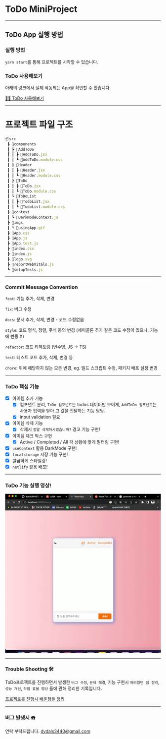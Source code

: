 # ToDo MiniProject

---

## ToDo App 실행 방법

### 실행 방법

`yarn start`를 통해 프로젝트를 시작할 수 있습니다.

### ToDo 사용해보기

아래의 링크에서 실제 작동되는 App을 확인할 수 있습니다.

[🏃‍♂️ ToDo 사용해보기](https://matthew--roaring-kelpie-519f5d.netlify.app/)

---

# 프로젝트 파일 구조

```js
📦src
 ┣ 📂components
 ┃ ┣ 📂AddToDo
 ┃ ┃ ┣ 📜AddToDo.jsx
 ┃ ┃ ┗ 📜AddToDo.module.css
 ┃ ┣ 📂Header
 ┃ ┃ ┣ 📜Header.jsx
 ┃ ┃ ┗ 📜Header.module.css
 ┃ ┣ 📂ToDo
 ┃ ┃ ┣ 📜ToDo.jsx
 ┃ ┃ ┗ 📜ToDo.module.css
 ┃ ┗ 📂ToDoList
 ┃ ┃ ┣ 📜TodoList.jsx
 ┃ ┃ ┗ 📜TodoList.module.css
 ┣ 📂context
 ┃ ┗ 📜DarkModeContext.js
 ┣ 📂imgs
 ┃ ┗ 📜usingApp.gif
 ┣ 📜App.css
 ┣ 📜App.js
 ┣ 📜App.test.js
 ┣ 📜index.css
 ┣ 📜index.js
 ┣ 📜logo.svg
 ┣ 📜reportWebVitals.js
 ┗ 📜setupTests.js
```

---

### Commit Message Convention

`feat`: 기능 추가, 삭제, 변경

`fix`: 버그 수정

`docs`: 문서 추가, 삭제, 변경 - 코드 수정없음

`style`: 코드 형식, 정렬, 주석 등의 변경
(세미콜론 추가 같은 코드 수정이 있으나, 기능에 변동 X)

`refactor`: 코드 리펙토링 (변수명, JS -> TS)

`test`: 테스트 코드 추가, 삭제, 변경 등

`chore`: 위에 해당하지 않는 모든 변경, eg. 빌드 스크립트 수정, 패키지 배포 설정 변경

---

### ToDo 핵심 기능

- [x] 아이템 추가 기능
  - [x] 컴포넌트 분리, `ToDo 컴포넌트`는 todos 데이터만 보이게, `AddToDo 컴포넌트`는 사용자 입력을 받아 그 값을 전달하는 기능 담당.
  - [x] input validation 필요
- [x] 아이템 삭제 기능
  - [x] 삭제시 `정말 삭제하시겠습니까?` 경고 기능 구현!
- [x] 아이템 체크 박스 구현
  - [x] Active / Completed / All 각 상황에 맞게 필터링 구현!
- [x] `useContext` 활용 DarkMode 구현!
- [x] `localstorage` 저장 기능 구현!
- [x] 깔끔하게 스타일링!
- [x] `netlify` 활용 배포!

---

### ToDo 기능 실행 영상!

![앱 사용영상](./src/imgs/usingApp.gif)

---

### Trouble Shooting 🛠️

ToDo프로젝트를 진행하면서 발생한 `버그 수정`, `문제 해결`, 기능 구현시 `어려웠던 점 정리`, `성능 개선`, `작업 효율 향상` 들에 관해 정리한 기록입니다.

[프로젝트를 진행시 배운점들 정리](https://www.notion.so/ToDo-Project-fb96d25ffef1446c8708c5bd762a5837?pvs=4)

---

### 버그 발생시 ☎️

연락 부탁드립니다. <dydals3440@gmail.com>
